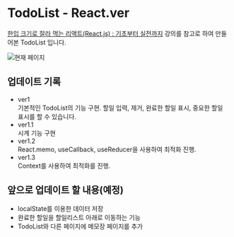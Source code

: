 # TodoList - React.ver

[한입 크기로 잘라 먹는 리액트(React.js) : 기초부터 실전까지](https://inf.run/2XT4) 강의를 참고로 하여 만들어본 TodoList 입니다.
<br>

![현재 페이지](https://user-images.githubusercontent.com/92746200/170830038-77b40a49-8465-41f9-abf9-a0cc1776d659.JPG)

## 업데이트 기록

- ver1 <br>
  기본적인 TodoList의 기능 구현. 할일 입력, 제거, 완료한 할일 표시, 중요한 할일 표시를 할 수 있습니다.
- ver1.1 <br>
  시계 기능 구현
- ver1.2 <br>
  React.memo, useCallback, useReducer을 사용하여 최적화 진행.
- ver1.3 <br>
  Context를 사용하여 최적화를 진행.

## 앞으로 업데이트 할 내용(예정)

- localState를 이용한 데이터 저장
- 완료한 할일을 할일리스트 아래로 이동하는 기능
- TodoList와 다른 페이지에 메모장 페이지를 추가
